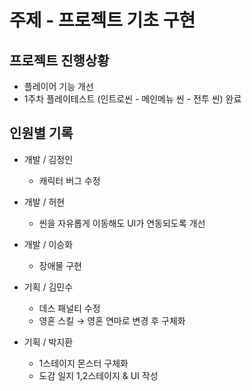 # 주제 - 프로젝트 기초 구현

## 프로젝트 진행상황

* 플레이어 기능 개선
* 1주차 플레이테스트 (인트로씬 - 메인메뉴 씬 - 전투 씬) 완료

## 인원별 기록
* 개발 / 김정인
	* 캐릭터 버그 수정

* 개발 / 허현
	* 씬을 자유롭게 이동해도 UI가 연동되도록 개선

* 개발 / 이승화 
	*  장애물 구현

* 기획 / 김민수
	* 데스 패널티 수정
	* 영혼 스킬 → 영혼 연마로 변경 후 구체화

* 기획 / 박지환
	* 1스테이지 몬스터 구체화
	* 도감 일지 1,2스테이지 & UI 작성